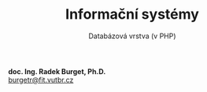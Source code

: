 <!-- .slide: class="title" -->

<div class="logo"></div>
<div class="main">
    <header>
        <h1>Informační systémy</h1>
        <p class="subtitle">Databázová vrstva (v PHP)</p>
    </header>
    <p class="author" style="margin: 0"><strong>doc. Ing. Radek Burget, Ph.D.</strong><br>
        <a href="mailto:burgetr@fit.vutbr.cz">burgetr@fit.vutbr.cz</a>
    </p>
</div>
